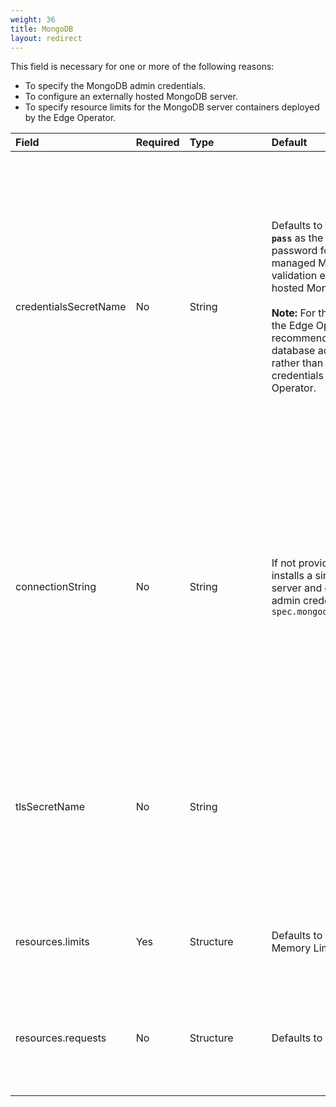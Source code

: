 ```yaml
---
weight: 36
title: MongoDB
layout: redirect
---
```


This field is necessary for one or more of the following reasons:

* To specify the MongoDB admin credentials.
* To configure an externally hosted MongoDB server.
* To specify resource limits for the MongoDB server containers deployed by the Edge Operator.

|<div style="width:170px">Field</div>|Required|<div style="width:115px">Type</div>|Default|Description|
|:---|:---|:---|:---|:---|
|credentialsSecretName|No|String|Defaults to **`databaseAdmin`** and **`admin-pass`** as the database admin user and password for the Edge Operator managed MongoDB or fails with validation error for the externally hosted MongoDB server.<br><br>**Note:** For the MongoDB managed by the Edge Operator, it is recommended to provide the database admin credentials secret, rather than relying on the default credentials assigned by the Edge Operator.|Name of the Kubernetes Secret containing the database admin credentials with which the Edge Operator managed MongoDB must be configured or the database admin credentials of the externally hosted MongoDB server. For more information, see [MongoDB Credentials Secret](/edge-k8s/edge-custom-resource-definition/#k8-edge-mongodb-cred-secret). <p>**Note:** The Edge Operator retrieves this secret from the **`EDGE-CR-NAMESPACE`**. Ensure that this secret is created before initiating the {{< product-c8y-iot >}} Edge deployment or update process.
|connectionString|No|String|If not provided, the Edge Operator installs a single node MongoDB server and configures it with the admin credentials provided in `spec.mongodb.credentialsSecretName`|Connection string of the externally hosted MongoDB server. URI format: `mongodb://host1[:port1][,...hostN[:portN]]`<br>**Note:** If you do not provide this value, the Edge Operator installs a single node MongoDB server. Once {{< product-c8y-iot >}} Edge is installed and configured to use the MongoDB managed by the Edge Operator, you cannot provide the `connectionString` to use an externally hosted MongoDB.
|tlsSecretName|No|String||Secret for supplying the Certificate Authority (CA) certificate to trust. For more information, see [Externally hosted MongoDB TLS secret](/edge-k8s/edge-custom-resource-definition/#k8-edge-external-hosted-mongodb-tl-secret).<br>**Note:** The Edge Operator retrieves this secret from the **`EDGE-CR-NAMESPACE`**. Ensure that this secret is created before initiating the {{< product-c8y-iot >}} Edge deployment or update process.
|resources.limits|Yes|Structure|Defaults to CPU Limit: 3000m<br>Memory Limit: 6GB|Specify resource limits for the MongoDB server pod. For more information see [Resource limits specification](/edge-k8s/edge-custom-resource-definition/#k8-edge-resources-limits-spec).
|resources.requests|No|Structure|Defaults to 75 GB|Specify the size of the Persistent Volume Claim (PVC) named `mongod-data-edge-db-rs0-0` made by MongoDB server for persisting application data. For more information see [MongoDB storage size](/edge-k8s/edge-custom-resource-definition/#k8-edge-mongodb-storage-size).
